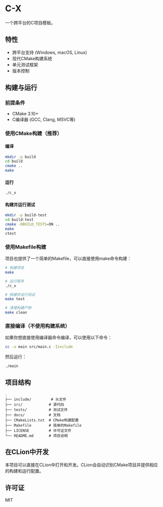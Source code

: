 # C-X

一个跨平台的C项目模板。

## 特性

- 跨平台支持 (Windows, macOS, Linux)
- 现代CMake构建系统
- 单元测试框架
- 版本控制

## 构建与运行

### 前提条件

- CMake 3.10+
- C编译器 (GCC, Clang, MSVC等)

### 使用CMake构建（推荐）

#### 编译

```bash
mkdir -p build
cd build
cmake ..
make
```

#### 运行

```bash
./c_x
```

#### 构建并运行测试

```bash
mkdir -p build-test
cd build-test
cmake -DBUILD_TESTS=ON ..
make
ctest
```

### 使用Makefile构建

项目也提供了一个简单的Makefile，可以直接使用make命令构建：

```bash
# 构建项目
make

# 运行程序
./c_x

# 构建并运行测试
make test

# 清理构建产物
make clean
```

### 直接编译（不使用构建系统）

如果你想直接使用编译器命令编译，可以使用以下命令：

```bash
cc -o main src/main.c -Iinclude
```

然后运行：

```bash
./main
```

## 项目结构

```
.
├── include/         # 头文件
├── src/            # 源代码
├── tests/          # 测试文件
├── docs/           # 文档
├── CMakeLists.txt  # CMake构建配置
├── Makefile        # 简单的Makefile
├── LICENSE         # 许可证文件
└── README.md       # 项目说明
```

## 在CLion中开发

本项目可以直接在CLion中打开和开发。CLion会自动识别CMake项目并提供相应的构建和运行配置。

## 许可证

MIT

